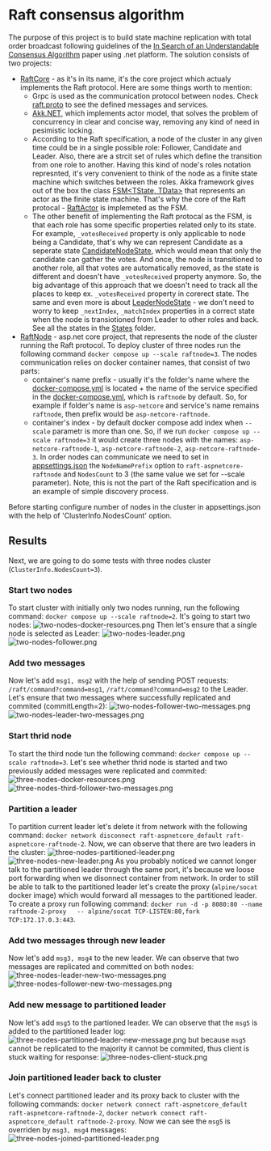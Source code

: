 
# Raft consensus algorithm
The purpose of this project is to build state machine replication with total order broadcast following guidelines of the [In Search of an Understandable Consensus Algorithm](https://raft.github.io/raft.pdf) paper using .net platform. The solution consists of two projects:
 - [RaftCore](/src/RaftCore/) - as it's in its name, it's the core project which actualy implements the Raft protocol. Here are some things worth to mention:
    - Grpc is used as the communication protocol between nodes. Check [raft.proto](/src/RaftCore/Protos/raft.proto) to see the defined messages and services.
    - [Akk.NET](https://getakka.net/), which implements actor model, that solves the problem of concurrency in clear and concise way, removing any kind of need in pesimistic locking.
    - According to the Raft specification, a node of the cluster in any given time could be in a single possible role: Follower, Candidate and Leader. Also, there are a strcit set of rules which define the transition from one role to another. Having this kind of node's roles notation represnted, it's very convenient to think of the node as a finite state machine which switches between the roles. Akka framework gives out of the box the class [FSM<TState, TData>](https://getakka.net/articles/actors/finite-state-machine.html) that represents an actor as the finite state machine. That's why the core of the Raft protocal - [RaftActor](/src/RaftCore/Actors/RaftActor.cs) is implemeted as the FSM.
    - The other benefit of implementing the Raft protocal as the FSM, is that each role has some specific properties related only to its state. For example, ```_votesReceived``` property is only applicable to node being a Candidate, that's why we can represent Candidate as a seperate state [CandidateNodeState](/src/RaftCore/States/CandidateNodeState.cs), which would mean that only the candidate can gather the votes. And once, the node is transitioned to another role, all that votes are automatically removed, as the state is different and doesn't have ```_votesReceived``` property anymore. So, the big advantage of this approach that we doesn't need to track all the places to keep ex. ```_votesReceived``` property in corerect state. The same and even more is about [LeaderNodeState](/src/RaftCore/States/LeaderNodeState.cs) - we don't need to worry to keep ```_nextIndex```, ```_matchIndex``` properties in a correct state when the node is transiotioned from Leader to other roles and back. See all the states in the [States](/src/RaftCore/States/) folder.  
 - [RaftNode](/src/RaftNode/) - asp.net core project, that represents the node of the cluster running the Raft protocol. To deploy cluster of three nodes run the following command ```docker compose up --scale raftnode=3```. The nodes communication relies on docker container names, that consist of two parts:
    -  container's name prefix - usually it's the folder's name where the [docker-compose.yml](/docker-compose.yml) is located + the name of the service specified in the [docker-compose.yml](/docker-compose.yml), which is ```raftnode``` by default. So, for example if folder's name is ```asp-netcore``` and service's name remains ```raftnode```, then prefix would be ```asp-netcore-raftnode```.
    - container's index - by default docker compose add index when ```--scale``` parametr is more than one.
    So, if we run ```docker compose up --scale raftnode=3``` it would create three nodes with the names: ```asp-netcore-raftnode-1```, ```asp-netcore-raftnode-2```, ```asp-netcore-raftnode-3```. In order nodes can communicate we need to set in [appsettings.json](/src/RaftNode/appsettings.json) the ```NodeNamePrefix``` option to ```raft-aspnetcore-raftnode``` and ```NodesCount``` to 3 (the same value we set for --scale parameter). Note, this is not the part of the Raft specification and is an example of simple discovery process.    

Before starting configure number of nodes in the cluster in appsettings.json with the help of 'ClusterInfo.NodesCount' option.
## Results
Next, we are going to do some tests with three nodes cluster (```ClusterInfo.NodesCount=3```).
### Start two nodes
To start cluster with initially only two nodes running, run the following command: ```docker compose up --scale raftnode=2```. It's going to start two nodes:
![two-nodes-docker-resources.png](/results/two-nodes-docker-resources.png)
Then let's ensure that a single node is selected as Leader:
![two-nodes-leader.png](/results/two-nodes-leader.png)
![two-nodes-follower.png](/results/two-nodes-follower.png)
### Add two messages 
Now let's add ```msg1, msg2``` with the help of sending POST requests: ```/raft/command?command=msg1```, ```/raft/command?command=msg2``` to the Leader. Let's ensure that two messages where successfully replicated and commited (commitLength=2):
![two-nodes-follower-two-messages.png](/results/two-nodes-follower-two-messages.png)
![two-nodes-leader-two-messages.png](/results/two-nodes-leader-two-messages.png)
### Start thrid node
To start the third node tun the following command: ```docker compose up --scale raftnode=3```. Let's see whether thrid node is started and two previously added messages were replicated and commited:
![three-nodes-docker-resources.png](/results/three-nodes-docker-resources.png)
![three-nodes-third-follower-two-messages.png](/results/three-nodes-third-follower-two-messages.png)
### Partition a leader
To partition current leader let's delete it from network with the following command: ```docker network disconnect raft-aspnetcore_default raft-aspnetcore-raftnode-2```. Now, we can observe that there are two leaders in the cluster:
![three-nodes-partitioned-leader.png](/results/three-nodes-partitioned-leader.png)
![three-nodes-new-leader.png](/results/three-nodes-new-leader.png)
As you probably noticed we cannot longer talk to the partitioned leader through the same port, it's because we loose port forwarding when we disonnect container from network. In order to still be able to talk to the partitioned leader let's create the proxy (```alpine/socat``` docker image) which would forward all messages to the partitioned leader. To create a proxy run following command: ```docker run -d -p 8080:80 --name raftnode-2-proxy   -- alpine/socat TCP-LISTEN:80,fork TCP:172.17.0.3:443```.
### Add two messages through new leader
Now let's add ```msg3, msg4``` to the new leader. We can observe that two messages are replicated and committed on both nodes:
![three-nodes-leader-new-two-messages.png](/results/three-nodes-leader-new-two-messages.png)
![three-nodes-follower-new-two-messages.png](/results/three-nodes-follower-new-two-messages.png)
### Add new message to partitioned leader
Now let's add ```msg5``` to the partioned leader. We can observe that the ```msg5``` is added to the partitioned leader log:
![three-nodes-partitioned-leader-new-message.png](/results/three-nodes-partitioned-leader-new-message.png)
but because ```msg5``` cannot be replicated to the majority it cannot be commited, thus client is stuck waiting for response:
![three-nodes-client-stuck.png](three-nodes-client-stuck.png)
### Join partitioned leader back to cluster
Let's connect partitioned leader and its proxy back to cluster with the following commands: ```docker network connect raft-aspnetcore_default raft-aspnetcore-raftnode-2```, ```docker network connect raft-aspnetcore_default raftnode-2-proxy```. Now we can see the ```msg5``` is overriden by ```msg3, msg4``` messages:
![three-nodes-joined-partitioned-leader.png](/results/three-nodes-joined-partitioned-leader.png)